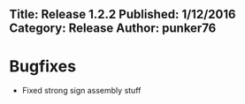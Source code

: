 Title: Release 1.2.2
Published: 1/12/2016
Category: Release
Author: punker76
---

# Bugfixes

- Fixed strong sign assembly stuff
